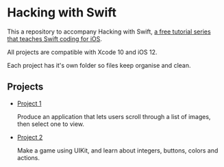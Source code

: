 # Hacking with Swift

This a repository to accompany Hacking with Swift, [a free tutorial series that teaches Swift coding for iOS](https://www.hackingwithswift.com).

All projects are compatible with Xcode 10 and iOS 12. 

Each project has it's own folder so files keep organise and clean.

## Projects

- [Project 1](https://github.com/Icicleta/hackingwithswift/tree/master/Project_01)

  Produce an application that lets users scroll through a list of images, then select one to view.
 
- [Project 2](https://github.com/Icicleta/hackingwithswift/tree/master/Project_02)

  Make a game using UIKit, and learn about integers, buttons, colors and actions.
